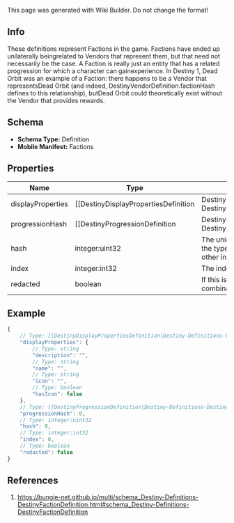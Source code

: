 <span class="wiki-builder">This page was generated with Wiki Builder. Do not change the format!</span>

## Info
These definitions represent Factions in the game.  Factions have ended up unilaterally beingrelated to Vendors that represent them, but that need not necessarily be the case. A Faction is really just an entity that has a related progression for which a character can gainexperience.  In Destiny 1, Dead Orbit was an example of a Faction: there happens to be a Vendor that representsDead Orbit (and indeed, DestinyVendorDefinition.factionHash defines to this relationship), butDead Orbit could theoretically exist without the Vendor that provides rewards.

## Schema
* **Schema Type:** Definition
* **Mobile Manifest:** Factions

## Properties
Name | Type | Description
---- | ---- | -----------
displayProperties | [[DestinyDisplayPropertiesDefinition|Destiny-Definitions-Common-DestinyDisplayPropertiesDefinition]]:Definition | 
progressionHash | [[DestinyProgressionDefinition|Destiny-Definitions-DestinyProgressionDefinition]]:ManifestDefinition:integer:uint32 | The hash identifier for the DestinyProgressionDefinition that indicates the character's relationshipwith this faction in terms of experience and levels.
hash | integer:uint32 | The unique identifier for this entity.  Guaranteed to be unique for the type of entity, but not globally. When entities refer to each other in Destiny content, it is this hash that they are referring to.
index | integer:int32 | The index of the entity as it was found in the investment tables.
redacted | boolean | If this is true, then there is an entity with this identifier/type combination, but BNet isnot yet allowed to show it.  Sorry!

## Example
```javascript
{
    // Type: [[DestinyDisplayPropertiesDefinition|Destiny-Definitions-Common-DestinyDisplayPropertiesDefinition]]:Definition
    "displayProperties": {
        // Type: string
        "description": "",
        // Type: string
        "name": "",
        // Type: string
        "icon": "",
        // Type: boolean
        "hasIcon": false
    },
    // Type: [[DestinyProgressionDefinition|Destiny-Definitions-DestinyProgressionDefinition]]:ManifestDefinition:integer:uint32
    "progressionHash": 0,
    // Type: integer:uint32
    "hash": 0,
    // Type: integer:int32
    "index": 0,
    // Type: boolean
    "redacted": false
}

```

## References
1. https://bungie-net.github.io/multi/schema_Destiny-Definitions-DestinyFactionDefinition.html#schema_Destiny-Definitions-DestinyFactionDefinition
